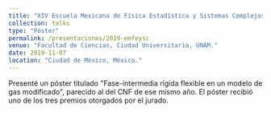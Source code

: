 ```yaml
---
title: "XIV Escuela Mexicana de Física Estadística y Sistemas Complejos"
collection: talks
type: "Póster"
permalink: /presentaciones/2019-emfeysc
venue: "Facultad de Ciencias, Ciudad Universitaria, UNAM."
date: 2019-11-07
location: "Ciudad de México, México."
---
```


Presenté un póster titulado "Fase-intermedia rígida flexible en un modelo de gas modificado", parecido al del CNF de ese mismo año. El póster recibió uno de los tres premios otorgados por el jurado.
